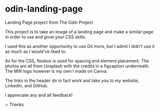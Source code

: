 # odin-landing-page
Landing Page project from The Odin Project

This project is to take an image of a landing page and make a similar page in order to use and grow your CSS skills. 

I used this as another opportunity to use Git more, but I admit I didn't use it as much as I would've liked to.

As for the CSS, flexbox is used for spacing and element placement. The photos are all from Unsplash with the credits in a figcaption underneath. The MW logo however is my own I made on Canva. 

The links in the header do in fact work and take you to my website, LinkedIn, and GitHub.

I appreciate any and all feedback!

~ Thanks

